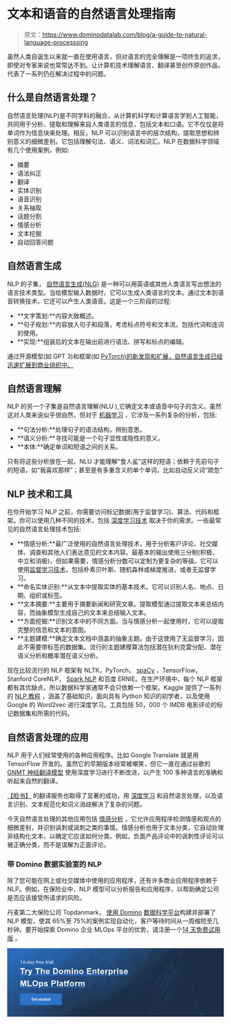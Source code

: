 # 文本和语音的自然语言处理指南

> 原文：<https://www.dominodatalab.com/blog/a-guide-to-natural-language-processsing>

虽然人类自诞生以来就一直在使用语言，但对语言的完全理解是一项终生的追求，即使对专家来说也常常达不到。让计算机技术理解语言、翻译甚至创作原创作品，代表了一系列仍在解决过程中的问题。

## 什么是自然语言处理？

自然语言处理(NLP)是不同学科的融合，从计算机科学和计算语言学到人工智能，共同用于分析、提取和理解来自人类语言的信息，包括文本和口语。它不仅仅是将单词作为信息块来处理。相反，NLP 可以识别语言中的层次结构，提取思想和辨别意义的细微差别。它包括理解句法、语义、词法和词汇。NLP 在数据科学领域有几个使用案例，例如:

*   摘要
*   语法纠正
*   翻译
*   实体识别
*   语音识别
*   关系抽取
*   话题分割
*   情感分析
*   文本挖掘
*   自动回答问题

## 自然语言生成

NLP 的子集， [自然语言生成(NLG)](https://www.ibm.com/cloud/learn/natural-language-processing) 是一种可以用英语或其他人类语言写出想法的语言技术类型。当给模型输入数据时，它可以生成人类语言的文本。通过文本到语音转换技术，它还可以产生人类语音。这是一个三阶段的过程:

*   **文字策划:**内容大致概述。
*   **句子规划:**内容放入句子和段落，考虑标点符号和文本流，包括代词和连词的使用。
*   **实现:**组装后的文本在输出前进行语法、拼写和标点的编辑。

通过开源模型(如 GPT 3)和框架(如 [PyTorch)的新发现和扩展，自然语言生成已经迅速扩展到商业组织中。](https://www.dominodatalab.com/data-science-dictionary/pytorch)

## 自然语言理解

NLP 的另一个子集是自然语言理解(NLU ),它确定文本或语音中句子的含义。虽然这对人类来说似乎很自然，但对于 [机器学习](//blog.dominodatalab.com/a-guide-to-machine-learning-models) ，它涉及一系列复杂的分析，包括:

*   **句法分析:**处理句子的语法结构，辨别意思。
*   **语义分析:**寻找可能是一个句子显性或隐性的意义。
*   **本体:**确定单词和短语之间的关系。

只有将这些分析放在一起，NLU 才能理解“食人鲨”这样的短语；依赖于先前句子的短语，如“我喜欢那样”；甚至是有多重含义的单个单词，比如自动反义词“疏忽”

## NLP 技术和工具

在你开始学习 NLP 之前，你需要访问标记数据(用于监督学习)、算法、代码和框架。你可以使用几种不同的技术，包括 [深度学习技术](https://blog.dominodatalab.com/deep-learning-illustrated-building-natural-language-processing-models) 取决于你的需求。一些最常见的自然语言处理技术包括:

*   **情感分析:**最广泛使用的自然语言处理技术，用于分析客户评论、社交媒体、调查和其他人们表达意见的文本内容。最基本的输出使用三分制(积极、中立和消极)，但如果需要，情感分析分数可以定制为更复杂的等级。它可以使用[监督学习技术](/blog/supervised-vs-unsupervised-learning)，包括朴素贝叶斯、随机森林或梯度推进，或者无监督学习。
*   **命名实体识别:**从文本中提取实体的基本技术。它可以识别人名、地点、日期、组织或标签。
*   **文本摘要:**主要用于摘要新闻和研究文章。提取模型通过提取文本来总结内容，而抽象模型生成自己的文本来总结输入文本。
*   **方面挖掘:**识别文本中的不同方面。当与情感分析一起使用时，它可以提取完整的信息和文本的意图。
*   **主题建模:**确定文本文档中涵盖的抽象主题。由于这使用了无监督学习，因此不需要带标签的数据集。流行的主题建模算法包括潜在狄利克雷分配、潜在语义分析和概率潜在语义分析。

现在比较流行的 NLP 框架有 NLTK，PyTorch， [spaCy](https://blog.dominodatalab.com/natural-language-in-python-using-spacy) ，TensorFlow，Stanford CoreNLP， [Spark NLP](https://www.dominodatalab.com/data-science-dictionary/apache-spark) 和百度 ERNIE。在生产环境中，每个 NLP 框架都有其优缺点，所以数据科学家通常不会只依赖一个框架。Kaggle 提供了一系列的 [NLP 教程](https://www.kaggle.com/c/word2vec-nlp-tutorial/overview/description) ，涵盖了基础知识，面向具有 Python 知识的初学者，以及使用 Google 的 Word2vec 进行深度学习。工具包括 50，000 个 IMDB 电影评论的标记数据集和所需的代码。

## 自然语言处理的应用

NLP 用于人们经常使用的各种应用程序。比如 Google Translate 就是用 TensorFlow 开发的。虽然它的早期版本经常被嘲笑，但它一直在通过谷歌的 [GNMT 神经翻译模型](https://ai.googleblog.com/2020/06/recent-advances-in-google-translate.html) 使用深度学习进行不断改进，以产生 100 多种语言的准确和听起来自然的翻译。

[【脸书】](https://research.fb.com/category/natural-language-processing-and-speech/) 的翻译服务也取得了显著的成功，用 [深度学习](https://blog.dominodatalab.com/deep-learning-introduction) 和自然语言处理，以及语言识别、文本规范化和词义消歧解决了复杂的问题。

今天自然语言处理的其他应用包括 [情感分析](https://blog.dominodatalab.com/deep-learning-illustrated-building-natural-language-processing-models) ，它允许应用程序检测情感和观点的细微差别，并识别讽刺或讽刺之类的事情。情感分析也用于文本分类，它自动处理非结构化文本，以确定它应该如何分类。例如，负面产品评论中的讽刺性评论可以被正确分类，而不是误解为正面评论。

### 带 Domino 数据实验室的 NLP

除了您可能在网上或社交媒体中使用的应用程序，还有许多商业应用程序依赖于 NLP。例如，在保险业中，NLP 模型可以分析报告和应用程序，以帮助确定公司是否应该接受所请求的风险。

丹麦第二大保险公司 Topdanmark， [使用 Domino](/blog/machine-learning-model-deployment) [数据科学平台](https://www.dominodatalab.com/resources/field-guide/data-science-platforms/)构建并部署了NLP 模型，使其 65%至 75%的案例实现自动化，客户等待时间从一周缩短至几秒钟。要开始探索 Domino 企业 MLOps 平台的优势，请注册一个[14 天免费试用版](https://www.dominodatalab.com/trial/?_ga=2.42355429.1300734614.1636060935-555552642.1632667115) 。

[![14-day free trial  Try The Domino Enterprise MLOps Platform Get started](img/4b2c6aa363d959674d8585491f0e18b8.png)](https://cta-redirect.hubspot.com/cta/redirect/6816846/28f05935-b374-4903-9806-2b4e86e1069d)